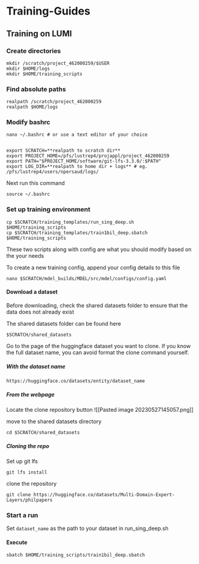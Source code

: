 # Training-Guides

## Training on LUMI

### Create directories
```
mkdir /scratch/project_462000259/$USER
mkdir $HOME/logs
mkdir $HOME/training_scripts
```

### Find absolute paths


```
realpath /scratch/project_462000259
realpath $HOME/logs
```

### Modify bashrc


```
nano ~/.bashrc # or use a text editor of your choice
```

```

export SCRATCH=**realpath to scratch dir**
export PROJECT_HOME=/pfs/lustrep4/projappl/project_462000259
export PATH="$PROJECT_HOME/software/git-lfs-3.3.0/:$PATH"
export LOG_DIR=**realpath to home dir + logs** # eg. /pfs/lustrep4/users/npersaud/logs/
```

Next run this command 
```
source ~/.bashrc
```

### Set up training environment

```
cp $SCRATCH/training_templates/run_sing_deep.sh  $HOME/training_scripts
cp $SCRATCH/training_templates/train1bil_deep.sbatch $HOME/training_scripts
```

These two scripts along with config are what you should modify based on the your needs

To create a new training config, append your config details to this file

```
nano $SCRATCH/mdel_builds/MDEL/src/mdel/configs/config.yaml
```

#### Download a dataset

Before downloading, check the shared datasets folder to ensure that the data does not already exist

The shared datasets folder can be found here 

	$SCRATCH/shared_datasets

Go to the page of the huggingface dataset you want to clone. If you know the full dataset name, you can avoid format the clone command yourself.

##### With the dataset name
```
https://huggingface.co/datasets/entity/dataset_name 
```


##### From the webpage
Locate the clone repository button
![[Pasted image 20230527145057.png]]


move to the shared datasets directory
```
cd $SCRATCH/shared_datasets
```


##### Cloning the repo
Set up git lfs
```
git lfs install
```

clone the repository
```
git clone https://huggingface.co/datasets/Multi-Domain-Expert-Layers/philpapers
```


### Start a run

Set `dataset_name` as the path to your dataset in run_sing_deep.sh

#### Execute
```
sbatch $HOME/training_scripts/train1bil_deep.sbatch
```
